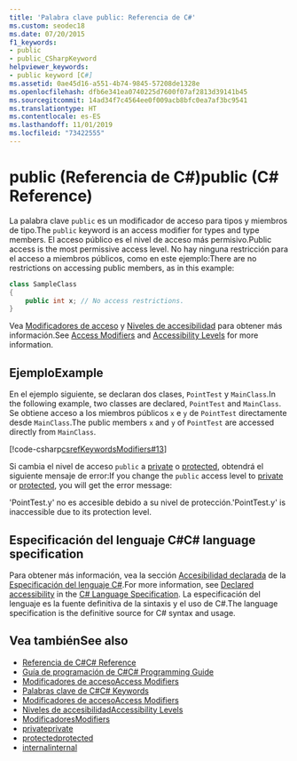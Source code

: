 ```yaml
---
title: 'Palabra clave public: Referencia de C#'
ms.custom: seodec18
ms.date: 07/20/2015
f1_keywords:
- public
- public_CSharpKeyword
helpviewer_keywords:
- public keyword [C#]
ms.assetid: 0ae45d16-a551-4b74-9845-57208de1328e
ms.openlocfilehash: dfb6e341ea0740225d7600f07af2813d39141b45
ms.sourcegitcommit: 14ad34f7c4564ee0f009acb8bfc0ea7af3bc9541
ms.translationtype: HT
ms.contentlocale: es-ES
ms.lasthandoff: 11/01/2019
ms.locfileid: "73422555"
---
```

# <a name="public-c-reference"></a><span data-ttu-id="d235b-102">public (Referencia de C#)</span><span class="sxs-lookup"><span data-stu-id="d235b-102">public (C# Reference)</span></span>

<span data-ttu-id="d235b-103">La palabra clave `public` es un modificador de acceso para tipos y miembros de tipo.</span><span class="sxs-lookup"><span data-stu-id="d235b-103">The `public` keyword is an access modifier for types and type members.</span></span> <span data-ttu-id="d235b-104">El acceso público es el nivel de acceso más permisivo.</span><span class="sxs-lookup"><span data-stu-id="d235b-104">Public access is the most permissive access level.</span></span> <span data-ttu-id="d235b-105">No hay ninguna restricción para el acceso a miembros públicos, como en este ejemplo:</span><span class="sxs-lookup"><span data-stu-id="d235b-105">There are no restrictions on accessing public members, as in this example:</span></span>

```csharp
class SampleClass
{
    public int x; // No access restrictions.
}
```

<span data-ttu-id="d235b-106">Vea [Modificadores de acceso](../../programming-guide/classes-and-structs/access-modifiers.md) y [Niveles de accesibilidad](accessibility-levels.md) para obtener más información.</span><span class="sxs-lookup"><span data-stu-id="d235b-106">See [Access Modifiers](../../programming-guide/classes-and-structs/access-modifiers.md) and [Accessibility Levels](accessibility-levels.md) for more information.</span></span>

## <a name="example"></a><span data-ttu-id="d235b-107">Ejemplo</span><span class="sxs-lookup"><span data-stu-id="d235b-107">Example</span></span>

<span data-ttu-id="d235b-108">En el ejemplo siguiente, se declaran dos clases, `PointTest` y `MainClass`.</span><span class="sxs-lookup"><span data-stu-id="d235b-108">In the following example, two classes are declared, `PointTest` and `MainClass`.</span></span> <span data-ttu-id="d235b-109">Se obtiene acceso a los miembros públicos `x` e `y` de `PointTest` directamente desde `MainClass`.</span><span class="sxs-lookup"><span data-stu-id="d235b-109">The public members `x` and `y` of `PointTest` are accessed directly from `MainClass`.</span></span>

[!code-csharp[csrefKeywordsModifiers#13](~/samples/snippets/csharp/VS_Snippets_VBCSharp/csrefKeywordsModifiers/CS/csrefKeywordsModifiers.cs#13)]

<span data-ttu-id="d235b-110">Si cambia el nivel de acceso `public` a [private](private.md) o [protected](protected.md), obtendrá el siguiente mensaje de error:</span><span class="sxs-lookup"><span data-stu-id="d235b-110">If you change the `public` access level to [private](private.md) or [protected](protected.md), you will get the error message:</span></span>

<span data-ttu-id="d235b-111">'PointTest.y' no es accesible debido a su nivel de protección.</span><span class="sxs-lookup"><span data-stu-id="d235b-111">'PointTest.y' is inaccessible due to its protection level.</span></span>

## <a name="c-language-specification"></a><span data-ttu-id="d235b-112">Especificación del lenguaje C#</span><span class="sxs-lookup"><span data-stu-id="d235b-112">C# language specification</span></span>  

<span data-ttu-id="d235b-113">Para obtener más información, vea la sección [Accesibilidad declarada](~/_csharplang/spec/basic-concepts.md#declared-accessibility) de la [Especificación del lenguaje C#](/dotnet/csharp/language-reference/language-specification/introduction).</span><span class="sxs-lookup"><span data-stu-id="d235b-113">For more information, see [Declared accessibility](~/_csharplang/spec/basic-concepts.md#declared-accessibility) in the [C# Language Specification](/dotnet/csharp/language-reference/language-specification/introduction).</span></span> <span data-ttu-id="d235b-114">La especificación del lenguaje es la fuente definitiva de la sintaxis y el uso de C#.</span><span class="sxs-lookup"><span data-stu-id="d235b-114">The language specification is the definitive source for C# syntax and usage.</span></span>

## <a name="see-also"></a><span data-ttu-id="d235b-115">Vea también</span><span class="sxs-lookup"><span data-stu-id="d235b-115">See also</span></span>

- [<span data-ttu-id="d235b-116">Referencia de C#</span><span class="sxs-lookup"><span data-stu-id="d235b-116">C# Reference</span></span>](../index.md)
- [<span data-ttu-id="d235b-117">Guía de programación de C#</span><span class="sxs-lookup"><span data-stu-id="d235b-117">C# Programming Guide</span></span>](../../programming-guide/index.md)
- [<span data-ttu-id="d235b-118">Modificadores de acceso</span><span class="sxs-lookup"><span data-stu-id="d235b-118">Access Modifiers</span></span>](../../programming-guide/classes-and-structs/access-modifiers.md)
- [<span data-ttu-id="d235b-119">Palabras clave de C#</span><span class="sxs-lookup"><span data-stu-id="d235b-119">C# Keywords</span></span>](index.md)
- [<span data-ttu-id="d235b-120">Modificadores de acceso</span><span class="sxs-lookup"><span data-stu-id="d235b-120">Access Modifiers</span></span>](access-modifiers.md)
- [<span data-ttu-id="d235b-121">Niveles de accesibilidad</span><span class="sxs-lookup"><span data-stu-id="d235b-121">Accessibility Levels</span></span>](accessibility-levels.md)
- [<span data-ttu-id="d235b-122">Modificadores</span><span class="sxs-lookup"><span data-stu-id="d235b-122">Modifiers</span></span>](index.md)
- [<span data-ttu-id="d235b-123">private</span><span class="sxs-lookup"><span data-stu-id="d235b-123">private</span></span>](private.md)
- [<span data-ttu-id="d235b-124">protected</span><span class="sxs-lookup"><span data-stu-id="d235b-124">protected</span></span>](protected.md)
- [<span data-ttu-id="d235b-125">internal</span><span class="sxs-lookup"><span data-stu-id="d235b-125">internal</span></span>](internal.md)
